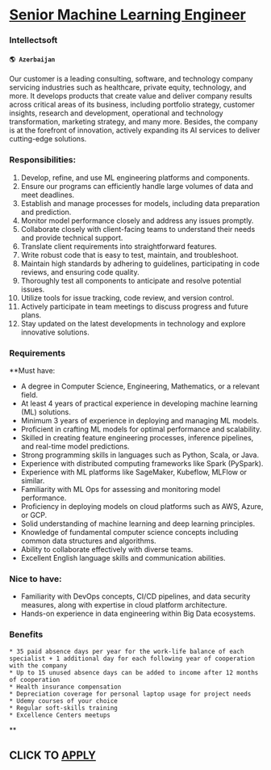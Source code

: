 # [Senior Machine Learning Engineer](https://www.remotewlb.com/apply/senior-machine-learning-engineer-81280)  
### Intellectsoft  
#### `🌎 Azerbaijan`  

Our customer is a leading consulting, software, and technology company servicing industries such as healthcare, private equity, technology, and more. It develops products that create value and deliver company results across critical areas of its business, including portfolio strategy, customer insights, research and development, operational and technology transformation, marketing strategy, and many more. Besides, the company is at the forefront of innovation, actively expanding its AI services to deliver cutting-edge solutions.

### Responsibilities:

  1. Develop, refine, and use ML engineering platforms and components. 
  2. Ensure our programs can efficiently handle large volumes of data and meet deadlines. 
  3. Establish and manage processes for models, including data preparation and prediction. 
  4. Monitor model performance closely and address any issues promptly. 
  5. Collaborate closely with client-facing teams to understand their needs and provide technical support. 
  6. Translate client requirements into straightforward features. 
  7. Write robust code that is easy to test, maintain, and troubleshoot. 
  8. Maintain high standards by adhering to guidelines, participating in code reviews, and ensuring code quality. 
  9. Thoroughly test all components to anticipate and resolve potential issues. 
  10. Utilize tools for issue tracking, code review, and version control. 
  11. Actively participate in team meetings to discuss progress and future plans. 
  12. Stay updated on the latest developments in technology and explore innovative solutions.

### Requirements

 **Must have:

  * A degree in Computer Science, Engineering, Mathematics, or a relevant field. 
  * At least 4 years of practical experience in developing machine learning (ML) solutions. 
  * Minimum 3 years of experience in deploying and managing ML models. 
  * Proficient in crafting ML models for optimal performance and scalability. 
  * Skilled in creating feature engineering processes, inference pipelines, and real-time model predictions. 
  * Strong programming skills in languages such as Python, Scala, or Java. 
  * Experience with distributed computing frameworks like Spark (PySpark). 
  * Experience with ML platforms like SageMaker, Kubeflow, MLFlow or similar. 
  * Familiarity with ML Ops for assessing and monitoring model performance. 
  * Proficiency in deploying models on cloud platforms such as AWS, Azure, or GCP. 
  * Solid understanding of machine learning and deep learning principles. 
  * Knowledge of fundamental computer science concepts including common data structures and algorithms. 
  * Ability to collaborate effectively with diverse teams. 
  * Excellent English language skills and communication abilities.

### Nice to have:

  * Familiarity with DevOps concepts, CI/CD pipelines, and data security measures, along with expertise in cloud platform architecture. 
  * Hands-on experience in data engineering within Big Data ecosystems.

### Benefits

    * 35 paid absence days per year for the work-life balance of each specialist + 1 additional day for each following year of cooperation with the company
    * Up to 15 unused absence days can be added to income after 12 months of cooperation
    * Health insurance compensation
    * Depreciation coverage for personal laptop usage for project needs
    * Udemy courses of your choice
    * Regular soft-skills training
    * Excellence Сenters meetups

**

  
## CLICK TO [APPLY](https://www.remotewlb.com/apply/senior-machine-learning-engineer-81280)

